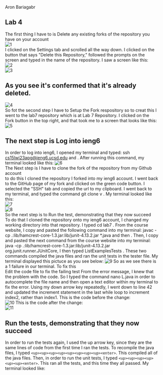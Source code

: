 Aron Bariagabr  
## Lab 4  
The first thing I have to is Delete any existing forks of the repository you have on your account  
![1](https://user-images.githubusercontent.com/122565144/224513813-6345d65d-cd3a-466e-a4b9-acea09c32213.jpg)  
I clicked on the Settings tab and scrolled all the way down. I clicked on the button that says "Delete this Repository," followed the prompts on the screen and typed in the name of the repository. I saw a screen like this:  
![2](https://user-images.githubusercontent.com/122565144/224513832-b08ca546-2620-48d8-8184-b427dfdd4e84.jpg)  
![3](https://user-images.githubusercontent.com/122565144/224513836-102728c2-f88a-4415-ad1c-8b70c2c938f6.jpg)  
## As you see it's confermed that it's already deleted.  
![4](https://user-images.githubusercontent.com/122565144/224513840-89031bb7-e689-4b30-a71e-fd57b7859cc4.jpg)  
So fot the second step I have to Setup the Fork respository so to creat this I went to the lab7 repository which is at Lab 7 Repository. I clicked on the Fork button in the top right, and that took me to a screen that looks like this:  
![5](https://user-images.githubusercontent.com/122565144/224514157-6eb4a2c0-1075-4957-a994-4cf38c514220.jpg)  
## The next step is Log into ieng6  
In order to log into ieng6, I opened my terminal and typed: ssh cs15lwi23apg@ieng6.ucsd.edu and <enter>. After running this command, my terminal looked like this:
![6](https://user-images.githubusercontent.com/122565144/224514291-91b2a982-f129-497f-97de-942097a22c0c.jpg)  
  The Next step is I have to clone the fork of the repository from my Github account  
  to do this I cloned the repository I forked into my ieng6 account. I went back to the GitHub page of my fork and clicked on the green code button. I selected the "SSH" tab and copied the url to my clipboard. I went back to my terminal, and typed the command git clone <ctrl> v <enter>. My terminal looked like this:  
  ![7](https://user-images.githubusercontent.com/122565144/224514440-493eaab1-5f13-4948-83b6-ab762ee3b143.jpg)  
  ![8](https://user-images.githubusercontent.com/122565144/224514565-bcc40ff7-bd7e-4b81-93b3-70fe6d510934.jpg)  
  So the next step is to Run the test, demonstrating that they now succeed  
  To do that I cloned the repository onto my ieng6 account, I changed my working directory into that repository. I typed cd lab7 <enter>. From the course website, I copy and pasted the following command into my terminal: javac -cp .:lib/hamcrest-core-1.3.jar:lib/junit-4.13.2.jar *.java and then <enter>. Then, I copy and pasted the next command from the course website into my terminal: java -cp .:lib/hamcrest-core-1.3.jar:lib/junit-4.13.2.jar org.junit.runner.JUnitCore, I then typed ListExamplesTests <enter>. These two commands compiled the java files and ran the unit tests in the tester file. My terminal displayed this pictuce as you see below:   ![9](https://user-images.githubusercontent.com/122565144/224515127-7e652e18-09b8-42eb-994d-c916438f4b53.jpg)
  So as we see there is a 1 failure in our terminal. To fix this  
Edit the code file to fix the failing test
From the error message, I knew that the problem with the code. So I typed the command nano L<Tab>.java in order to autocomplete the file name and then open a text editor within my terminal to fix the error. Using my down arrow key repeatedly, I went down to line 42 and updated the increment statement in the last while loop to increment index2, rather than index1. This is the code before the change:  
 ![10](https://user-images.githubusercontent.com/122565144/224515876-34ef604c-55a0-48b0-8832-f77ff4e77163.jpg)
 This is the code after the change:  
  ![11](https://user-images.githubusercontent.com/122565144/224515892-17abfc87-cc09-49a2-b084-261e63b96efc.jpg)  
  ## Run the tests, demonstrating that they now succeed
In order to run the tests again, I used the up arrow key, since they are the same lines of code from the first time I ran the tests. To recompile the java files, I typed `<up><up><up><up><up><up><up><up><enter>`. This compiled all of the java files. Then, in order to run the unit tests, I typed `<up><up><up><up><up><up><enter>`. This ran all the tests, and this time they all passed. My terminal looked like:


  

  


  










